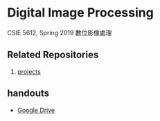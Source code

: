 # Digital Image Processing

CSIE 5612, Spring 2019 數位影像處理

## Related Repositories

1. [projects](https://github.com/WooLNinesun/DIP2019SPRING_Projects)

## handouts

* [Google Drive](https://drive.google.com/drive/folders/1bmnNSN_1TXTzUnphKyHCYxDcY4j44QRR)
